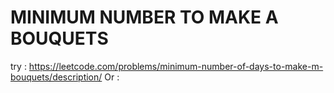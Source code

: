 # MINIMUM NUMBER TO MAKE A BOUQUETS

try : https://leetcode.com/problems/minimum-number-of-days-to-make-m-bouquets/description/
Or : 

```
```
